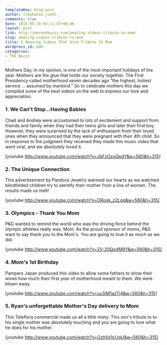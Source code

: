```yaml
---
templateKey: blog-post
author: stephanie.judth
comments: true
date: 2015-05-10 03:11:47+00:00
layout: post
link: http://mormonbuzzz.com/amazing-videos-tribute-to-mom/
slug: amazing-videos-tribute-to-mom
title: 5 Amazing Videos That Give Tribute to Mom
wordpress_id: 646
categories:
- The Buzzz
---
```


Mothers Day, in my opinion, is one of the most important holidays of the year. Mothers are the glue that holds our society together. The First Presidency called motherhood seven decades ago “the highest, holiest service … assumed by mankind.” So to celebrate mothers this day we compiled some of the best videos on the web to express our love and appreciation.




### 1. We Can't Stop...Having Babies




Chad and Andrea were accustomed to lots of excitement and support from friends and family when they had their twins girls and later their first boy. However, they were surprised by the lack of enthusiasm from their loved ones when they announced that they were pregnant with their 4th child. So in response to the judgment they received they made this music video that went viral, and we absolutely loved it.



[youtube http://www.youtube.com/watch?v=JbFzOzuQedY&w=560&h=315]


### 2. The Unique Connection




This advertisement by Pandora Jewelry warmed our hearts as we watched blindfolded children try to identify their mother from a line of women. The results made us melt!



[youtube http://www.youtube.com/watch?v=DRoqk_z2Lgg&w=560&h=315]




### 3. Olympics - Thank You Mom




P&G wanted to remind the world who was the driving force behind the olympic athletes really was; Mom. As the proud sponsor of moms, P&G want to say thank you to the Mom's. You are going to love it as much as we did.



[youtube http://www.youtube.com/watch?v=2V-20Qe4M8Y&w=560&h=315]




### 4. Mom's 1st Birthday




Pampers Japan produced this video to allow some fathers to show their wives how much their first year of motherhood meant to them. We were blown away.



[youtube http://www.youtube.com/watch?v=uu3iM1azTj4&w=560&h=315]




### 5. Ryan's unforgettable Mother's Day delivery to Mom




This Teleflora commercial made us all a little misty. This son's tribute to to his single mother was absolutely touching and you are going to love what he does for his mother.



[youtube http://www.youtube.com/watch?v=j2zhVs1cUgU&w=560&h=315]
